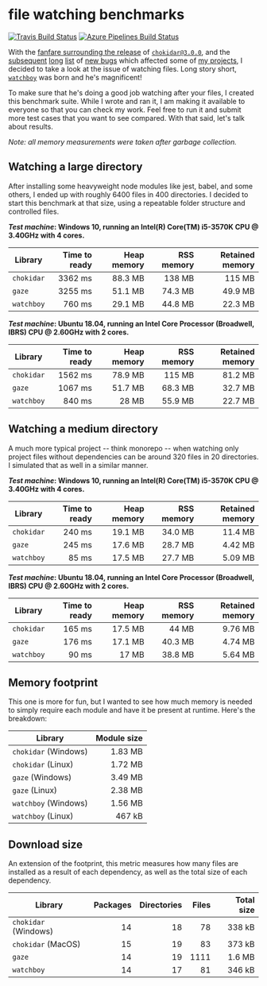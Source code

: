 # file watching benchmarks

[![Travis Build Status](https://travis-ci.com/catdad-experiments/filewatch-benchmarks.svg?branch=master)](https://travis-ci.com/catdad-experiments/filewatch-benchmarks)
[![Azure Pipelines Build Status](https://dev.azure.com/vatev1/filewatch-benchmarks/_apis/build/status/catdad-experiments.filewatch-benchmarks?branchName=master)](https://dev.azure.com/vatev1/filewatch-benchmarks/_build/latest?definitionId=1&branchName=master)

With the [fanfare surrounding the release](https://paulmillr.com/posts/chokidar-3-save-32tb-of-traffic/) of [`chokidar@3.0.0`](https://github.com/paulmillr/chokidar), and the [subsequent](https://github.com/paulmillr/chokidar/issues/873) [long](https://github.com/paulmillr/chokidar/issues/860) [list](https://github.com/paulmillr/chokidar/issues/871) of [new bugs](https://github.com/paulmillr/chokidar/issues/865) which affected some of [my projects](https://github.com/catdad/electronmon), I decided to take a look at the issue of watching files. Long story short, [`watchboy`](https://github.com/catdad/watchboy) was born and he's magnificent!

To make sure that he's doing a good job watching after your files, I created this benchmark suite. While I wrote and ran it, I am making it available to everyone so that you can check my work. Feel free to run it and submit more test cases that you want to see compared. With that said, let's talk about results.

_Note: all memory measurements were taken after garbage collection._

## Watching a large directory

After installing some heavyweight node modules like jest, babel, and some others, I ended up with roughly 6400 files in 400 directories. I decided to start this benchmark at that size, using a repeatable folder structure and controlled files.

**_Test machine_: Windows 10, running an Intel(R) Core(TM) i5-3570K CPU @ 3.40GHz with 4 cores.**

| Library | Time to ready | Heap memory | RSS memory | Retained memory |
| --- | ---: | ---: | ---: | ---: |
| `chokidar` | 3362 ms | 88.3 MB |  138 MB |  115 MB |
| `gaze`     | 3255 ms | 51.1 MB | 74.3 MB | 49.9 MB |
| `watchboy` |  760 ms | 29.1 MB | 44.8 MB | 22.3 MB |

**_Test machine_: Ubuntu 18.04, running an Intel Core Processor (Broadwell, IBRS) CPU @ 2.60GHz with 2 cores.**

| Library | Time to ready | Heap memory | RSS memory | Retained memory |
| --- | ---: | ---: | ---: | ---: |
| `chokidar` | 1562 ms | 78.9 MB |  115 MB | 81.2 MB |
| `gaze`     | 1067 ms | 51.7 MB | 68.3 MB | 32.7 MB |
| `watchboy` |  840 ms | 28 MB   | 55.9 MB | 22.7 MB |

## Watching a medium directory

A much more typical project -- think monorepo -- when watching only project files without dependencies can be around 320 files in 20 directories. I simulated that as well in a similar manner.

**_Test machine_: Windows 10, running an Intel(R) Core(TM) i5-3570K CPU @ 3.40GHz with 4 cores.**

| Library | Time to ready | Heap memory | RSS memory | Retained memory |
| --- | ---: | ---: | ---: | ---: |
| `chokidar` | 240 ms | 19.1 MB | 34.0 MB | 11.4 MB |
| `gaze`     | 245 ms | 17.6 MB | 28.7 MB | 4.42 MB |
| `watchboy` |  85 ms | 17.5 MB | 27.7 MB | 5.09 MB |

**_Test machine_: Ubuntu 18.04, running an Intel Core Processor (Broadwell, IBRS) CPU @ 2.60GHz with 2 cores.**

| Library | Time to ready | Heap memory | RSS memory | Retained memory |
| --- | ---: | ---: | ---: | ---: |
| `chokidar` | 165 ms | 17.5 MB | 44 MB   | 9.76 MB |
| `gaze`     | 176 ms | 17.1 MB | 40.3 MB | 4.74 MB |
| `watchboy` |  90 ms | 17 MB   | 38.8 MB | 5.64 MB |

## Memory footprint

This one is more for fun, but I wanted to see how much memory is needed to simply require each module and have it be present at runtime. Here's the breakdown:

| Library | Module size |
| --- | ---: |
| `chokidar` (Windows) | 1.83 MB |
| `chokidar` (Linux)   | 1.72 MB |
| `gaze` (Windows)     | 3.49 MB |
| `gaze` (Linux)       | 2.38 MB |
| `watchboy` (Windows) | 1.56 MB |
| `watchboy` (Linux)   | 467 kB  |

## Download size

An extension of the footprint, this metric measures how many files are installed as a result of each dependency, as well as the total size of each dependency.

| Library | Packages | Directories | Files | Total size |
| --- | ---: | ---: | ---: | ---: |
| `chokidar` (Windows) | 14 | 18 | 78   | 338 kB |
| `chokidar` (MacOS)   | 15 | 19 | 83   | 373 kB |
| `gaze`               | 14 | 19 | 1111 | 1.6 MB |
| `watchboy`           | 14 | 17 | 81   | 346 kB |
